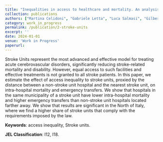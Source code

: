 ```yaml
---
title: "Inequalities in access to healthcare and mortality. An analysis of the Stroke Unit network in Italy."
collection: publications
authors: ["Martina Celidoni", "Gabriele Letta", "Luca Salmasi", "Gilberto Turati"]
category: work_in_progress
permalink: /publication/2-stroke-units
excerpt: ''
date: 2024-01-01
venue: 'Work in Progress'
paperurl:
---
```

Stroke Units represent the most advanced and effective model for treating acute cerebrovascular disorders, significantly reducing stroke-related mortality and disability. However, equal access to such facilities and effective treatments is not granted to all stroke patients. In this paper, we estimate the effect of access inequality to stroke units, proxied by the distance between a non-stroke unit hospital and the nearest stroke unit, on intra-hospital mortality and emergency transfers. We show that hospitals in the same municipality of a stroke unit have lower intra-hospital mortality and higher emergency transfers than non-stroke unit hospitals located farther away. We show that results are significant in the North of Italy, where we find a higher share of stroke units that comply with the requirements imposed by the law.

**Keywords**: access inequality, Stroke units.

**JEL Classification**: I12, I18.

